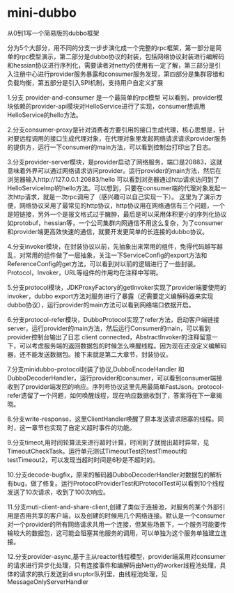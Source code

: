 # mini-dubbo
从0到1写一个简易版的dubbo框架

分为5个大部分，用不同的分支一步步演化成一个完整的rpc框架，第一部分是简单的rpc模型演示，第二部分是dubbo协议的封装，包括网络协议封装进行编解码和hessian协议进行序列化，需要读者对netty的使用有一定了解，第三部分是引入注册中心进行provider服务暴露和consumer服务发现，第四部分是集群容错和负载均衡，第五部分是引入SPI机制，支持用户自定义扩展

1.分支 provider-and-consumer 是一个最简单的rpc模型
可以看到，provider模块依赖的provider-api模块对HelloService进行了实现，consumer想调用HelloService的hello方法。

2.分支consumer-proxy是针对消费者方要引用的接口生成代理，核心思想是，针对要远程调用的接口生成代理对象，在代理对象里发起网络请求请求provider服务的提供方，运行一下consumer的main方法，可以看到控制台打印出了日志。

3.分支provider-server模块，是provider启动了网络服务，端口是20883，这就意味着外界可以通过网络请求访问provider。运行provider的main方法，然后在浏览器输入http://127.0.0.1:20883/hello
可以看到浏览器通过http请求访问到了HelloServiceImpl的hello方法。可以想到，只要在consumer端的代理对象发起一次http请求，就是一次rpc调用了（感兴趣可以自己实现一下）。
这里为了演示方便，网络协议采用了最常见的http协议，http协议用在网络通信有三个问题，一个是短链接，另外一个是报文格式过于臃肿，最后是可以采用体积更小的序列化协议如protobuf，hessian等，一个公司集群内网通信不用这么复杂，为了consumer和provider端更高效快速的通信，就要开发更简单的长连接的dubbo协议。

4.分支invoker模块，在封装协议以前，先抽象出来常用的组件，免得代码越写越乱，对常用的组件做了一层抽象，关注一下ServiceConfig的export方法和ReferenceConfig的get方法，可以看到对以前的逻辑进行了一些封装。Protocol，Invoker，URL等组件的作用均在注释中写明。

5.分支protocol模块，JDKProxyFactory的getInvoker实现了provider端要使用的invoker，dubbo export方法对服务进行了暴露（还需要定义编解码器来实现dubbo协议），运行provider的main方法可以看到网络端口依据开启。

6.分支protocol-refer模块，DubboProtocol实现了refer方法，启动客户端链接server，运行provider的main方法，然后运行Consumer的main，可以看到provider控制台输出了日志 client connected，AbstractInvoker的注释留意一下，可以考虑服务端的返回数据包的时候怎么唤醒线程。因为现在还没定义编解码器，还不能发送数据包。接下来就是第二大章节，封装协议。

7.分支minidubbo-protocol封装了协议,DubboEncodeHandler 和 DubboDecoderHandler，运行provider和consumer，可以看到consumer端接收到了provider端发回的响应。序列号协议这里先用最简单FastJson。protocol-refer遗留了一个问题，如何唤醒线程，现在响应数据收到了，答案将在下一章揭晓。

8.分支write-response，这里ClientHandler唤醒了原本发送请求阻塞的线程。同时，这一章节也实现了自定义超时事件的功能。

9.分支timeot,用时间轮算法来进行超时计算，时间到了就抛出超时异常，见TimeoutCheckTask。运行单元测试TimeoutTest的testTimeout和testTimeout2，可以发现当超时时间是6秒是不超时的。

10.分支decode-bugfix，原来的解码器DubboDecoderHandler对数据包的解析有bug，做了修复。运行ProtocolProviderTest和ProtocolTest可以看到10个线程发送了10次请求，收到了100次响应。

11.分支muti-client-and-share-client,创建了类似于连接池，对服务的某个外部引用是否用共享的客户端，以及创建的时候用几个网络连接。默认是一个consumer对一个provider的所有网络请求共用一个连接，但某些场景下，一个服务可能要传输较大的数据包，这可能会阻塞其他服务的调用，可以单独为这个服务单独建立连接。

12.分支provider-async,基于主从reactor线程模型，provider端采用对consumer的请求进行异步化处理，只有连接事件和编解码由Netty的worker线程池处理，具体的请求的执行发送到disruptor队列里，由线程池处理，见MessageOnlyServerHandler
